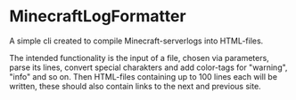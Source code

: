 MinecraftLogFormatter
=====================

A simple cli created to compile Minecraft-serverlogs into HTML-files.

The intended functionality is the input of a file, chosen via parameters, parse its
lines, convert special charakters and add color-tags for "warning", "info" and so on.
Then HTML-files containing up to 100 lines each will be written, these should also
contain links to the next and previous site.
